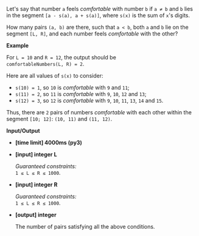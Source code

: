 <div class="markdown"><p>Let's say that number <code>a</code> feels <em>comfortable</em> with number <code>b</code> if <code>a ≠ b</code> and <code>b</code> lies in the segment <code>[a - s(a), a + s(a)]</code>, where <code>s(x)</code> is the sum of <code>x</code>'s digits.</p>
<p>How many pairs <code>(a, b)</code> are there, such that <code>a &lt; b</code>, both <code>a</code> and <code>b</code> lie on the segment <code>[L, R]</code>, and each number feels <em>comfortable</em> with the other?</p>
<p><strong>Example</strong></p>
<p>For <code>L = 10</code> and <code>R = 12</code>, the output should be<br>
<code>comfortableNumbers(L, R) = 2</code>.</p>
<p>Here are all values of <code>s(x)</code> to consider:</p>
<ul>
<li><code>s(10) = 1</code>, so <code>10</code> is <em>comfortable</em> with <code>9</code> and <code>11</code>;</li>
<li><code>s(11) = 2</code>, so <code>11</code> is <em>comfortable</em> with <code>9</code>, <code>10</code>, <code>12</code> and <code>13</code>;</li>
<li><code>s(12) = 3</code>, so <code>12</code> is <em>comfortable</em> with <code>9</code>, <code>10</code>, <code>11</code>, <code>13</code>, <code>14</code> and <code>15</code>.</li>
</ul>
<p>Thus, there are <code>2</code> pairs of numbers <em>comfortable</em> with each other within the segment <code>[10; 12]</code>: <code>(10, 11)</code> and <code>(11, 12)</code>.</p>
<p><strong>Input/Output</strong></p>
<ul>
<li><strong>[time limit] 4000ms (py3)</strong></li>
</ul>
<ul>
<li>
<p><strong>[input] integer L</strong></p>
<p><em>Guaranteed constraints:</em><br>
<code>1 ≤ L ≤ R ≤ 1000</code>.</p>
</li>
<li>
<p><strong>[input] integer R</strong></p>
<p><em>Guaranteed constraints:</em><br>
<code>1 ≤ L ≤ R ≤ 1000</code>.</p>
</li>
<li>
<p><strong>[output] integer</strong></p>
<p>The number of pairs satisfying all the above conditions.</p>
</li>
</ul>
</div>